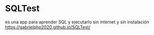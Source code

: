 ﻿# SQLTest
es una app para aprender SQL y ejecutarlo sin internet y sin instalación
https://gabrielphp2020.github.io/SQLTest/




